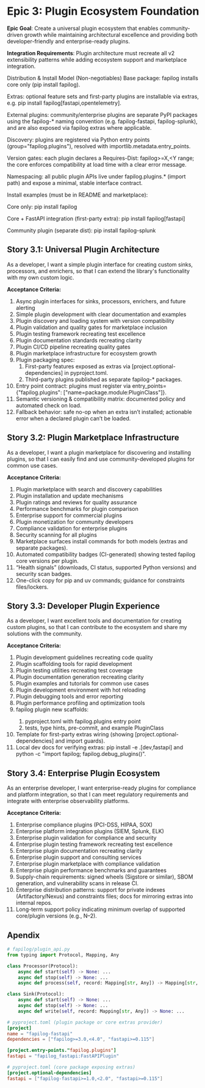 # Epic 3: Plugin Ecosystem Foundation

**Epic Goal**: Create a universal plugin ecosystem that enables community-driven growth while maintaining architectural excellence and providing both developer-friendly and enterprise-ready plugins.

**Integration Requirements**: Plugin architecture must recreate all v2 extensibility patterns while adding ecosystem support and marketplace integration.

Distribution & Install Model (Non-negotiables)
Base package: fapilog installs core only (pip install fapilog).

Extras: optional feature sets and first-party plugins are installable via extras, e.g. pip install fapilog[fastapi,opentelemetry].

External plugins: community/enterprise plugins are separate PyPI packages using the fapilog-\* naming convention (e.g. fapilog-fastapi, fapilog-splunk), and are also exposed via fapilog extras where applicable.

Discovery: plugins are registered via Python entry points (group="fapilog.plugins"), resolved with importlib.metadata.entry_points.

Version gates: each plugin declares a Requires-Dist: fapilog>=X,<Y range; the core enforces compatibility at load time with a clear error message.

Namespacing: all public plugin APIs live under fapilog.plugins.\* (import path) and expose a minimal, stable interface contract.

Install examples (must be in README and marketplace):

Core only: pip install fapilog

Core + FastAPI integration (first-party extra): pip install fapilog[fastapi]

Community plugin (separate dist): pip install fapilog-splunk

## Story 3.1: Universal Plugin Architecture

As a developer,
I want a simple plugin interface for creating custom sinks, processors, and enrichers,
so that I can extend the library's functionality with my own custom logic.

**Acceptance Criteria:**

1. Async plugin interfaces for sinks, processors, enrichers, and future alerting
2. Simple plugin development with clear documentation and examples
3. Plugin discovery and loading system with version compatibility
4. Plugin validation and quality gates for marketplace inclusion
5. Plugin testing framework recreating test excellence
6. Plugin documentation standards recreating clarity
7. Plugin CI/CD pipeline recreating quality gates
8. Plugin marketplace infrastructure for ecosystem growth
9. Plugin packaging spec:
   1. First-party features exposed as extras via [project.optional-dependencies] in pyproject.toml.
   2. Third-party plugins published as separate fapilog-\* packages.
10. Entry point contract: plugins must register via entry_points={"fapilog.plugins": ["name=package.module:PluginClass"]}.
11. Semantic versioning & compatibility matrix: documented policy and automated check on load.
12. Fallback behavior: safe no-op when an extra isn’t installed; actionable error when a declared plugin can’t be loaded.

## Story 3.2: Plugin Marketplace Infrastructure

As a developer,
I want a plugin marketplace for discovering and installing plugins,
so that I can easily find and use community-developed plugins for common use cases.

**Acceptance Criteria:**

1. Plugin marketplace with search and discovery capabilities
2. Plugin installation and update mechanisms
3. Plugin ratings and reviews for quality assurance
4. Performance benchmarks for plugin comparison
5. Enterprise support for commercial plugins
6. Plugin monetization for community developers
7. Compliance validation for enterprise plugins
8. Security scanning for all plugins
9. Marketplace surfaces install commands for both models (extras and separate packages).
10. Automated compatibility badges (CI-generated) showing tested fapilog core versions per plugin.
11. “Health signals” (downloads, CI status, supported Python versions) and security scan badges.
12. One-click copy for pip and uv commands; guidance for constraints files/lockers.

## Story 3.3: Developer Plugin Experience

As a developer,
I want excellent tools and documentation for creating custom plugins,
so that I can contribute to the ecosystem and share my solutions with the community.

**Acceptance Criteria:**

1. Plugin development guidelines recreating code quality
2. Plugin scaffolding tools for rapid development
3. Plugin testing utilities recreating test coverage
4. Plugin documentation generation recreating clarity
5. Plugin examples and tutorials for common use cases
6. Plugin development environment with hot reloading
7. Plugin debugging tools and error reporting
8. Plugin performance profiling and optimization tools
9. fapilog plugin new <name> scaffolds:
   1. pyproject.toml with fapilog.plugins entry point
   2. tests, type hints, pre-commit, and example PluginClass
10. Template for first-party extras wiring (showing [project.optional-dependencies] and import guards).
11. Local dev docs for verifying extras: pip install -e .[dev,fastapi] and python -c "import fapilog; fapilog.debug_plugins()".

## Story 3.4: Enterprise Plugin Ecosystem

As an enterprise developer,
I want enterprise-ready plugins for compliance and platform integration,
so that I can meet regulatory requirements and integrate with enterprise observability platforms.

**Acceptance Criteria:**

1. Enterprise compliance plugins (PCI-DSS, HIPAA, SOX)
2. Enterprise platform integration plugins (SIEM, Splunk, ELK)
3. Enterprise plugin validation for compliance and security
4. Enterprise plugin testing framework recreating test excellence
5. Enterprise plugin documentation recreating clarity
6. Enterprise plugin support and consulting services
7. Enterprise plugin marketplace with compliance validation
8. Enterprise plugin performance benchmarks and guarantees
9. Supply-chain requirements: signed wheels (Sigstore or similar), SBOM generation, and vulnerability scans in release CI.
10. Enterprise distribution patterns: support for private indexes (Artifactory/Nexus) and constraints files; docs for mirroring extras into internal repos.
11. Long-term support policy indicating minimum overlap of supported core/plugin versions (e.g., N–2).

## Apendix

```python
# fapilog/plugin_api.py
from typing import Protocol, Mapping, Any

class Processor(Protocol):
    async def start(self) -> None: ...
    async def stop(self) -> None: ...
    async def process(self, record: Mapping[str, Any]) -> Mapping[str, Any]: ...

class Sink(Protocol):
    async def start(self) -> None: ...
    async def stop(self) -> None: ...
    async def write(self, record: Mapping[str, Any]) -> None: ...
```

```toml
# pyproject.toml (plugin package or core extras provider)
[project]
name = "fapilog-fastapi"
dependencies = ["fapilog>=3.0,<4.0", "fastapi>=0.115"]

[project.entry-points."fapilog.plugins"]
fastapi = "fapilog_fastapi:FastAPIPlugin"
```

```toml
# pyproject.toml (core package exposing extras)
[project.optional-dependencies]
fastapi = ["fapilog-fastapi>=1.0,<2.0", "fastapi>=0.115"]
```

